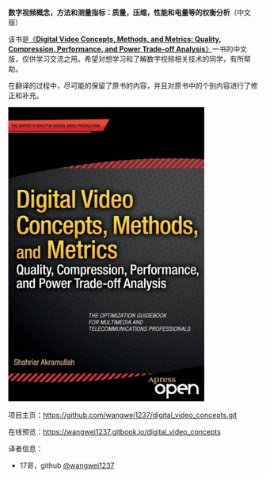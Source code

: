 **数字视频概念，方法和测量指标：质量，压缩，性能和电量等的权衡分析**（中文版）

该书是[《**Digital Video Concepts, Methods, and Metrics: Quality, Compression, Performance, and Power Trade-off Analysis**》](https://link.springer.com/book/10.1007/978-1-4302-6713-3)一书的中文版，仅供学习交流之用。希望对想学习和了解数字视频相关技术的同学，有所帮助。

在翻译的过程中，尽可能的保留了原书的内容，并且对原书中的个别内容进行了修正和补充。

![](images/cover_0.jpg)

项目主页：https://github.com/wangwei1237/digital_video_concepts.git

在线预览：https://wangwei1237.gitbook.io/digital_video_concepts


译者信息：
* 17哥，github [@wangwei1237](https://github.com/wangwei1237)

